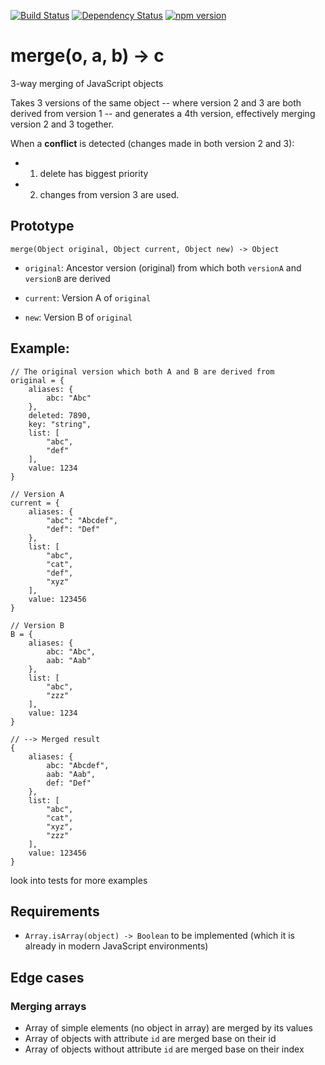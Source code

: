 [![Build Status](https://travis-ci.org/vaiwa/3-way-merge.svg?branch=master)](https://travis-ci.org/vaiwa/3-way-merge)
[![Dependency Status](https://david-dm.org/vaiwa/3-way-merge.svg)](https://david-dm.org/vaiwa/3-way-merge)
[![npm version](https://badge.fury.io/js/3-way-merge.svg)](http://badge.fury.io/js/3-way-merge)


# merge(o, a, b) -> c

3-way merging of JavaScript objects

Takes 3 versions of the same object -- where version 2 and 3 are both derived from version 1 --
and generates a 4th version, effectively merging version 2 and 3 together.

When a **conflict** is detected (changes made in both version 2 and 3):
  - 1. delete has biggest priority
  - 2. changes from version 3 are used.


## Prototype

    merge(Object original, Object current, Object new) -> Object

- `original`: Ancestor version (original) from which both `versionA` and `versionB` are derived

- `current`: Version A of `original`

- `new`: Version B of `original`

## Example:

    // The original version which both A and B are derived from
    original = {
        aliases: {
            abc: "Abc"
        },
        deleted: 7890,
        key: "string",
        list: [
            "abc",
            "def"
        ],
        value: 1234
    }

    // Version A
    current = {
        aliases: {
            "abc": "Abcdef",
            "def": "Def"
        },
        list: [
            "abc",
            "cat",
            "def",
            "xyz"
        ],
        value: 123456
    }

    // Version B
    B = {
        aliases: {
            abc: "Abc",
            aab: "Aab"
        },
        list: [
            "abc",
            "zzz"
        ],
        value: 1234
    }

    // --> Merged result
    {
        aliases: {
            abc: "Abcdef",
            aab: "Aab",
            def: "Def"
        },
        list: [
            "abc",
            "cat",
            "xyz",
            "zzz"
        ],
        value: 123456
    }

look into tests for more examples

## Requirements

- `Array.isArray(object) -> Boolean` to be implemented (which it is already in modern JavaScript environments)

## Edge cases
### Merging arrays
- Array of simple elements (no object in array) are merged by its values
- Array of objects with attribute `id` are merged base on their id
- Array of objects without attribute `id` are merged base on their index






